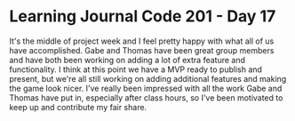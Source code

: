 # Learning Journal Code 201 - Day 17

It's the middle of project week and I feel pretty happy with what all of us have accomplished. Gabe and Thomas have been great group members and have both been working on adding a lot of extra feature and functionality. I think at this point we have a MVP ready to publish and present, but we're all still working on adding additional features and making the game look nicer. I've really been impressed with all the work Gabe and Thomas have put in, especially after class hours, so I've been motivated to keep up and contribute my fair share.
